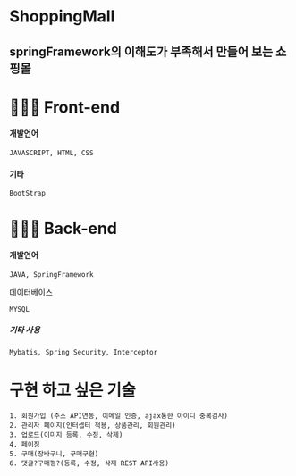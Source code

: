 # ShoppingMall
springFramework의 이해도가 부족해서 만들어 보는 쇼핑몰
--------------------------------------------------

# :man:🏻‍💻 Front-end

#### 개발언어
`````````````
JAVASCRIPT, HTML, CSS
`````````````
#### 기타
```````````````
BootStrap
```````````````
# :man:🏻‍💻 Back-end

#### 개발언어
```````````````
JAVA, SpringFramework
```````````````
데이터베이스
```````````````
MYSQL
```````````````
##### 기타 사용
```````````````
Mybatis, Spring Security, Interceptor
```````````````
# 구현 하고 싶은 기술
````````````````````````````````````````````````````
1. 회원가입 (주소 API연동, 이메일 인증, ajax통한 아이디 중복검사)
2. 관리자 페이지(인터셉터 적용, 상품관리, 회원관리)
3. 업로드(이미지 등록, 수정, 삭제)
4. 페이징
5. 구매(장바구니, 구매구현)
6. 댓글?구매평?(등록, 수정, 삭제 REST API사용)
````````````````````````````````````````````````````
